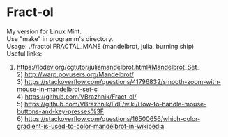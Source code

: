# Fract-ol
My version for Linux Mint.  
Use "make" in programm's directory.  
Usage: ./fractol FRACTAL_MANE (mandelbrot, julia, burning ship)  
Useful links:  
1) https://lodev.org/cgtutor/juliamandelbrot.html#Mandelbrot_Set_  
              2) http://warp.povusers.org/Mandelbrot/  
              3) https://stackoverflow.com/questions/41796832/smooth-zoom-with-mouse-in-mandelbrot-set-c  
              4) https://github.com/VBrazhnik/Fract-ol/  
              5) https://github.com/VBrazhnik/FdF/wiki/How-to-handle-mouse-buttons-and-key-presses%3F  
              6) https://stackoverflow.com/questions/16500656/which-color-gradient-is-used-to-color-mandelbrot-in-wikipedia  
